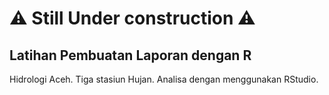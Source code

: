 # ⚠ Still Under construction ⚠

## Latihan Pembuatan Laporan dengan R

Hidrologi Aceh.
Tiga stasiun Hujan.
Analisa dengan menggunakan RStudio.
